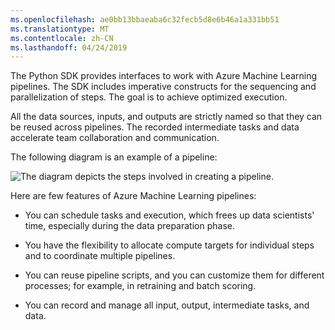 ```yaml
---
ms.openlocfilehash: ae0bb13bbaeaba6c32fecb5d8e6b46a1a331bb51
ms.translationtype: MT
ms.contentlocale: zh-CN
ms.lasthandoff: 04/24/2019
---
```

The Python SDK provides interfaces to work with Azure Machine Learning pipelines. The SDK includes imperative constructs for the sequencing and parallelization of steps. The goal is to achieve optimized execution.

All the data sources, inputs, and outputs are strictly named so that they can be reused across pipelines. The recorded intermediate tasks and data accelerate team collaboration and communication.

The following diagram is an example of a pipeline:

![The diagram depicts the steps involved in creating a pipeline.](../media/5-pipeline-example.png)

Here are few features of Azure Machine Learning pipelines:

- You can schedule tasks and execution, which frees up data scientists' time, especially during the data preparation phase.

- You have the flexibility to allocate compute targets for individual steps and to coordinate multiple pipelines.

- You can reuse pipeline scripts, and you can customize them for different processes; for example, in retraining and batch scoring.

- You can record and manage all input, output, intermediate tasks, and data.
